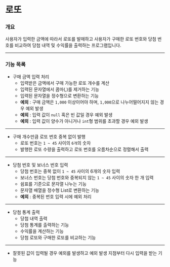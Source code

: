 # 로또

### 개요

사용자가 입력한 금액에 따라서 로또를 발매하고
사용자가 구매한 로또 번호와 당첨 번호를 비교하여 당첨 내역 및 수익률을 출력하는 프로그램입니다.

---

### 기능 목록

- 구매 금액 입력 처리
    - 입력받은 금액에서 구매 가능한 로또 개수를 계산
    - 입력된 문자열에서 콤마(,)를 제거하는 기능
    - 입력된 문자열을 정수형으로 변환하는 기능
    - **예외** : 구매 금액은 `1,000` 이상이어야 하며, `1,000`으로 나누어떨어지지 않는 경우 예외 발생
    - **예외** : 입력 값이 `null` 혹은 빈 값일 경우 예외 발생
    - **예외** : 입력 값이 양수가 아니거나 `int`형 범위를 초과할 경우 예외 발생

---

- 구매 개수만큼 로또 번호 중복 없이 발행
    - 로또 번호는 `1 ~ 45` 사이의 `6개`의 숫자
    - 발행한 로또 수량을 출력하고 로또 번호를 오름차순으로 정렬해서 출력

---

- 당첨 번호 및 보너스 번호 입력
    - 당첨 번호는 중복 없이 `1 ~ 45` 사이의 6개의 숫자 입력
    - 보너스 번호는 당첨 번호와 중복되지 않는 `1 ~ 45` 사이의 숫자 한 개 입력
    - 쉼표를 기준으로 문자열 나누는 기능
    - 문자열 배열을 정수형 List로 변환하는 기능
    - **예외** : 중복된 번호 입력 시에 예외 처리

---

- 당첨 통계 출력
    - 당첨 내역 출력
    - 당첨 통계를 출력하는 기능
    - 수익률을 계산하는 기능
    - 당첨 로또와 구매한 로또를 비교하는 기능

---
- 잘못된 값이 입력될 경우 예외를 발생하고 예외 발생 지점부터 다시 입력을 받는 기능